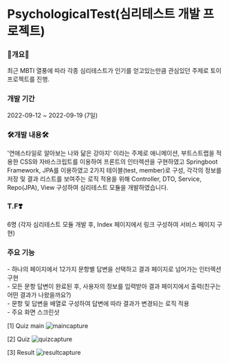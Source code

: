 # PsychologicalTest(심리테스트 개발 프로젝트)<br/>
<h3>💫개요💫</h3>
최근 MBTI 열풍에 따라 각종 심리테스트가 인기를 얻고있는만큼 관심있던 주제로 토이프로젝트를 진행. <br/>

<h3>개발 기간</h3>
2022-09-12 ~ 2022-09-19 (7일)<br/>

<h3>🛠개발 내용🛠</h3>
'연애스타일로 알아보는 나와 닮은 강아지' 이라는 주제로 애니메이션, 부트스트랩을 적용한 CSS와 자바스크립트를 이용하여 프론트의 인터렉션을 구현하였고
Springboot Framework, JPA를 이용하였고 2가지 테이블(test, member)로 구성, 각각의 정보를 저장 및 결과 리스트를 보여주는 로직 적용을 위해
Controller, DTO, Service, Repo(JPA), View 구성하여 심리테스트 모듈을 개발하였습니다.<br/>

<h3>T.F❣️</h3>
6명 (각자 심리테스트 모듈 개발 후, Index 페이지에서 링크 구성하여 서비스 페이지 구현)<br/>

<h3>주요 기능</h3>
- 하나의 페이지에서 12가지 문항별 답변을 선택하고 결과 페이지로 넘어가는 인터렉션 구현<br/>
- 모든 문항 답변이 완료된 후, 사용자의 정보를 입력받아 결과 페이지에서 출력(친구는 어떤 결과가 나왔을까요?)<br/>
- 문항 및 답변을 배열로 구성하여 답변에 따라 결과가 변경되는 로직 적용<br/>
- 주요 화면 스크린샷

[1] Quiz main
![maincapture](https://user-images.githubusercontent.com/102308415/191647171-a1857b72-021d-48b2-92ef-ef5994030f38.JPG)

[2] Quiz 
![quizcapture](https://user-images.githubusercontent.com/102308415/191646937-fc82677d-8053-4c7e-a8a4-a46dadc7672e.JPG)

[3] Result
![resultcapture](https://user-images.githubusercontent.com/102308415/191646932-0e3b348f-5f52-4b1c-a5d5-8b316243cd97.JPG)


